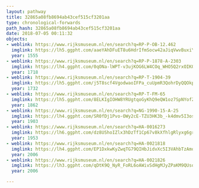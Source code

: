 ```yaml
---
layout: pathway
title: 32865a08fb8694ab43cef515cf3201aa
type: chronological-forwards
path_hash: 32865a08fb8694ab43cef515cf3201aa
date: 2018-07-05 00:11:32
objects:
- weblink: https://www.rijksmuseum.nl/en/search?q=RP-P-OB-12.462
  imglink: https://lh5.ggpht.com/aaeYAhDFuET8u6HdrIfmSocw42aJiqVwvBuxiYgbjneZQ5wUlee5TXQtLTerICz0eH1oBkc3GHNiBWKaOZvgt1NwrGQw=s200
  year: 1555
- weblink: https://www.rijksmuseum.nl/en/search?q=RP-P-1878-A-2303
  imglink: https://lh4.ggpht.com/0qONa-lWPT-v3ujKOG6LW4COq_WHO5Q2rxOIKQDwG5iiTNnLQGU_Kw7BLPYuqCmfgINz0Wjqq_Z6fgTigKEhd41Fvv4=s200
  year: 1718
- weblink: https://www.rijksmuseum.nl/en/search?q=RP-T-1904-39
  imglink: https://lh5.ggpht.com/j5T8scf4VgodwaoIFPa_cuUpmR3QohrDyQQOkpcrDAZYCVlyBxmq_yGBNstxO0C_OzTI9LScONC1KbVXb8QI66P3ZA=s200
  year: 1732
- weblink: https://www.rijksmuseum.nl/en/search?q=RP-T-FM-65
  imglink: https://lh5.ggpht.com/8ELKIgIOHW8YRUgtqoGyKhQ9eQW1oz7SpNYofZEWeuBFUYGUJ89hobZXkcRPWfn-3EGaXbBnAPl3NvLJ9z3YDiNiMAM=s200
  year: 1862
- weblink: https://www.rijksmuseum.nl/en/search?q=NG-1990-15-A-25
  imglink: https://lh4.ggpht.com/SR0fDj1Pvo-OWy2cE-TZU3HK3b_-k4dmv5I3os32216dSAjgZxCIFKVInvISA6hAgisv4g9Nf2G6tdL4J9IVW0LDRGI=s200
  year: 1903
- weblink: https://www.rijksmuseum.nl/en/search?q=HA-0016273
  imglink: https://lh6.ggpht.com/dz8UShoIZlx3hDzTf1Cp67v8kXfhlgRlyxg6grvWRCwpJmINZatkV7cP7Wn_VoGuAmjewXdcmwPqDejvSLr7IIEVQeI=s200
  year: 1953
- weblink: https://www.rijksmuseum.nl/en/search?q=HA-0021818
  imglink: https://lh4.ggpht.com/EP1DxkwKyZwqTG79QIHbJidvXc5I3VAhbTzAmofCi63duuAm1uD0aW9AN3kc7pRDo8OPJiJYds0LgEpBOELlD9fQGkw=s200
  year: 2006
- weblink: https://www.rijksmuseum.nl/en/search?q=HA-0021826
  imglink: https://lh3.ggpht.com/qDtK9Q_NyR_FoRL6oAWivSdHgMJyZPaKM9QUsqdCg4JB8qVWettSAGatKSrfhW-AXHdGM2Pjl20af50WEScnRJu0Gg=s200
  year: 2006

---
```

